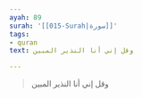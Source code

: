 ```yaml
---
ayah: 89
surah: '[[015-Surah|سورة]]'
tags:
- quran
text: وقل إني أنا النذير المبين

---
```

> وقل إني أنا النذير المبين
